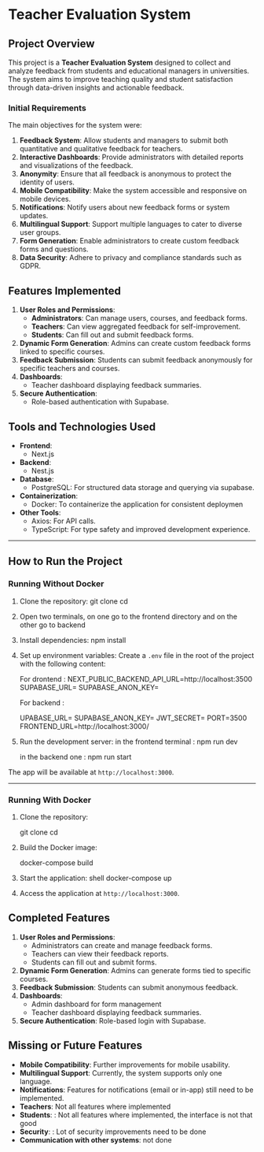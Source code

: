 # Teacher Evaluation System

## Project Overview

This project is a **Teacher Evaluation System** designed to collect and analyze feedback from students and educational managers in universities. The system aims to improve teaching quality and student satisfaction through data-driven insights and actionable feedback.

### Initial Requirements

The main objectives for the system were:

1. **Feedback System**: Allow students and managers to submit both quantitative and qualitative feedback for teachers.
2. **Interactive Dashboards**: Provide administrators with detailed reports and visualizations of the feedback.
3. **Anonymity**: Ensure that all feedback is anonymous to protect the identity of users.
4. **Mobile Compatibility**: Make the system accessible and responsive on mobile devices.
5. **Notifications**: Notify users about new feedback forms or system updates.
6. **Multilingual Support**: Support multiple languages to cater to diverse user groups.
7. **Form Generation**: Enable administrators to create custom feedback forms and questions.
8. **Data Security**: Adhere to privacy and compliance standards such as GDPR.

## Features Implemented

1. **User Roles and Permissions**:
   - **Administrators**: Can manage users, courses, and feedback forms.
   - **Teachers**: Can view aggregated feedback for self-improvement.
   - **Students**: Can fill out and submit feedback forms.
2. **Dynamic Form Generation**: Admins can create custom feedback forms linked to specific courses.
3. **Feedback Submission**: Students can submit feedback anonymously for specific teachers and courses.
4. **Dashboards**:
   - Teacher dashboard displaying feedback summaries.
5. **Secure Authentication**:
   - Role-based authentication with Supabase.

## Tools and Technologies Used

- **Frontend**:
  - Next.js
- **Backend**:
  - Nest.js
- **Database**:
  - PostgreSQL: For structured data storage and querying via supabase.
- **Containerization**:
  - Docker: To containerize the application for consistent deploymen
- **Other Tools**:
  - Axios: For API calls.
  - TypeScript: For type safety and improved development experience.

---

## How to Run the Project

### Running Without Docker

1. Clone the repository:
   git clone <repository-url>
   cd <repository-name>

2. Open two terminals, on one go to the frontend directory and on the other go to backend

3. Install dependencies:
   npm install

4. Set up environment variables:
   Create a `.env` file in the root of the project with the following content:

   For drontend :
   NEXT_PUBLIC_BACKEND_API_URL=http://localhost:3500
   SUPABASE_URL=
   SUPABASE_ANON_KEY=

   For backend :

   UPABASE_URL=
   SUPABASE_ANON_KEY=
   JWT_SECRET=
   PORT=3500
   FRONTEND_URL=http://localhost:3000/

5. Run the development server:
   in the frontend terminal :
   npm run dev

   in the backend one :
   npm run start

The app will be available at `http://localhost:3000`.

---

### Running With Docker

1. Clone the repository:

   git clone <repository-url>
   cd <repository-name>

2. Build the Docker image:

   docker-compose build

3. Start the application:
   shell
   docker-compose up

4. Access the application at `http://localhost:3000`.

## Completed Features

1. **User Roles and Permissions**:
   - Administrators can create and manage feedback forms.
   - Teachers can view their feedback reports.
   - Students can fill out and submit forms.
2. **Dynamic Form Generation**: Admins can generate forms tied to specific courses.
3. **Feedback Submission**: Students can submit anonymous feedback.
4. **Dashboards**:
   - Admin dashboard for form management
   - Teacher dashboard displaying feedback summaries.
5. **Secure Authentication**: Role-based login with Supabase.

## Missing or Future Features

- **Mobile Compatibility**: Further improvements for mobile usability.
- **Multilingual Support**: Currently, the system supports only one language.
- **Notifications**: Features for notifications (email or in-app) still need to be implemented.
- **Teachers**: Not all features where implemented
- **Students**: : Not all features where implemented, the interface is not that good
- **Security**: : Lot of security improvements need to be done
- **Communication with other systems**: not done
